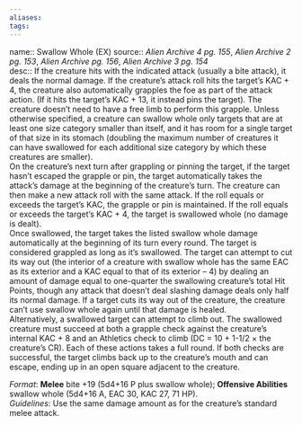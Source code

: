 ```yaml
---
aliases: 
tags: 
---
```


name:: Swallow Whole (EX)
source:: _Alien Archive 4 pg. 155_, _Alien Archive 2 pg. 153_, _Alien Archive pg. 156_, _Alien Archive 3 pg. 154_  
desc:: If the creature hits with the indicated attack (usually a bite attack), it deals the normal damage. If the creature’s attack roll hits the target’s KAC + 4, the creature also automatically grapples the foe as part of the attack action. (If it hits the target’s KAC + 13, it instead pins the target). The creature doesn’t need to have a free limb to perform this grapple. Unless otherwise specified, a creature can swallow whole only targets that are at least one size category smaller than itself, and it has room for a single target of that size in its stomach (doubling the maximum number of creatures it can have swallowed for each additional size category by which these creatures are smaller).  
On the creature’s next turn after grappling or pinning the target, if the target hasn’t escaped the grapple or pin, the target automatically takes the attack’s damage at the beginning of the creature’s turn. The creature can then make a new attack roll with the same attack. If the roll equals or exceeds the target’s KAC, the grapple or pin is maintained. If the roll equals or exceeds the target’s KAC + 4, the target is swallowed whole (no damage is dealt).  
Once swallowed, the target takes the listed swallow whole damage automatically at the beginning of its turn every round. The target is considered grappled as long as it’s swallowed. The target can attempt to cut its way out (the interior of a creature with swallow whole has the same EAC as its exterior and a KAC equal to that of its exterior – 4) by dealing an amount of damage equal to one-quarter the swallowing creature’s total Hit Points, though any attack that doesn’t deal slashing damage deals only half its normal damage. If a target cuts its way out of the creature, the creature can’t use swallow whole again until that damage is healed.  
Alternatively, a swallowed target can attempt to climb out. The swallowed creature must succeed at both a grapple check against the creature’s internal KAC + 8 and an Athletics check to climb (DC = 10 + 1-1/2 × the creature’s CR). Each of these actions takes a full round. If both checks are successful, the target climbs back up to the creature’s mouth and can escape, ending up in an open square adjacent to the creature.

_Format_: **Melee** bite +19 (5d4+16 P plus swallow whole); **Offensive Abilities** swallow whole (5d4+16 A, EAC 30, KAC 27, 71 HP).  
_Guidelines_: Use the same damage amount as for the creature’s standard melee attack.

